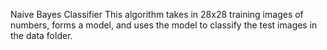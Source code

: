 Naive Bayes Classifier
This algorithm takes in 28x28 training images of numbers, forms a model, and uses the model to
classify the test images in the data folder.